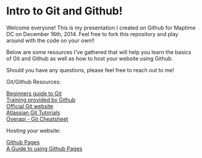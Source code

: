Intro to Git and Github!
===================

Welcome everyone! This is my presentation I created on Github for Maptime DC on December 16th, 2014. Feel free to fork this repository and play around with the code on your own!!

Below are some resources I've gathered that will help you learn the basics of Git and Github as well as how to host your website using Github.

Should you have any questions, please feel free to reach out to me!

Git/Github Resources:

<a href="http://rogerdudler.github.io/git-guide/">Beginners guide to Git</a><br/>
<a href="https://training.github.com/resources/videos/">Training provided by Github</a><br/>
<a href="http://git-scm.com/documentation">Official Git website</a><br/>
<a href="https://www.atlassian.com/zh/git/resources">Atlassian Git Tutorials</a><br/>
<a href="http://overapi.com/git/">Overapi - Git Cheatsheet</a><br/>

Hosting your website:

<a href="https://pages.github.com">Github Pages</a><br/>
<a href="http://www.thinkful.com/learn/a-guide-to-using-github-pages/">A Guide to using Github Pages</a><br/>

